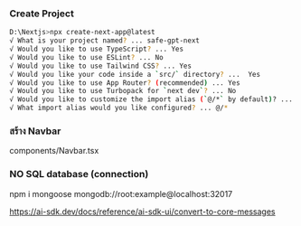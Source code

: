 ### Create Project
```bash
D:\Nextjs>npx create-next-app@latest
√ What is your project named? ... safe-gpt-next
√ Would you like to use TypeScript? ... Yes
√ Would you like to use ESLint? ... No
√ Would you like to use Tailwind CSS? ... Yes
√ Would you like your code inside a `src/` directory? ...  Yes
√ Would you like to use App Router? (recommended) ... Yes
√ Would you like to use Turbopack for `next dev`? ... No
√ Would you like to customize the import alias (`@/*` by default)? ... Yes
√ What import alias would you like configured? ... @/*
```

### สร้าง Navbar
components/Navbar.tsx

### NO SQL database (connection)
npm i mongoose
mongodb://root:example@localhost:32017

https://ai-sdk.dev/docs/reference/ai-sdk-ui/convert-to-core-messages